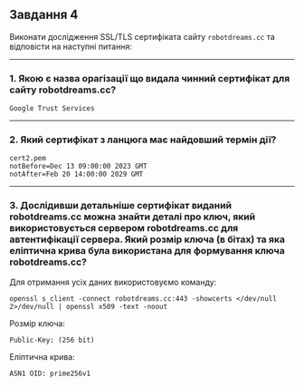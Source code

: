 ## Завдання 4

Виконати дослідження SSL/TLS сертифіката сайту `robotdreams.cc` та відповісти на наступні питання:

---

### 1. Якою є назва орагізації що видала чинний сертифікат для сайту robotdreams.cc?

```
Google Trust Services
```

---

### 2. Який сертифікат з ланцюга має найдовший термін дії?

```
cert2.pem
notBefore=Dec 13 09:00:00 2023 GMT
notAfter=Feb 20 14:00:00 2029 GMT
```

---

### 3. Дослідивши детальніше сертифікат виданий robotdreams.cc можна знайти деталі про ключ, який використовується сервером robotdreams.cc для автентифікації сервера. Який розмір ключа (в бітах) та яка еліптична крива була використана для формування ключа robotdreams.cc?

Для отримання усіх даних використовуємо команду:

```
openssl s_client -connect robotdreams.cc:443 -showcerts </dev/null 2>/dev/null | openssl x509 -text -noout

```

Розмiр ключа:

```
Public-Key: (256 bit)
```

Елiптична крива:

```
ASN1 OID: prime256v1
```



